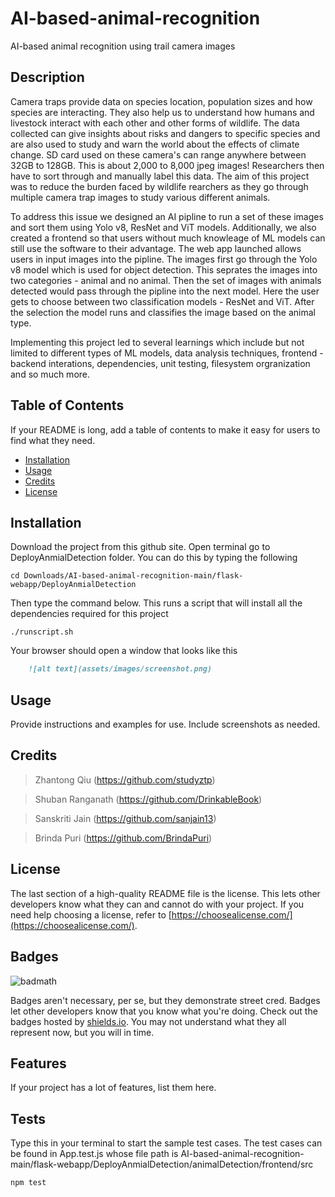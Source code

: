 # AI-based-animal-recognition
AI-based animal recognition using trail camera images

## Description
Camera traps provide data on species location, population sizes and how species are interacting. They also help us to understand how humans and livestock interact with each other and other forms of wildlife. The data collected can give insights about risks and dangers to specific species and are also used to study and warn the world about the effects of climate change. SD card used on these camera's can range anywhere between 32GB to 128GB. This is about 2,000 to 8,000 jpeg images! Researchers then have to sort through and manually label this data. The aim of this project was to reduce the burden faced by  wildlife rearchers as they go through multiple camera trap images to study various different animals. 

To address this issue we designed an AI pipline to run a set of these images and sort them using Yolo v8, ResNet and ViT models. Additionally, we also created a frontend so that users without much knowleage of ML models can still use the software to their advantage. The web app launched allows users in input images into the pipline. The images first go through the Yolo v8 model which is used for object detection. This seprates the images into two categories -  animal and no animal. Then the set of images with animals detected would pass through the pipline into the next model. Here the user gets to choose between two classification models - ResNet and ViT. After the selection the model runs and classifies the image based on the animal type.

Implementing this project led to several learnings which include but not limited to different types of ML models, data analysis techniques, frontend - backend interations, dependencies, unit testing, filesystem orgranization and so much more.

## Table of Contents

If your README is long, add a table of contents to make it easy for users to find what they need.

- [Installation](#installation)
- [Usage](#usage)
- [Credits](#credits)
- [License](#license)

## Installation

Download the project from this github site. Open terminal go to DeployAnmialDetection folder. You can do this by typing the following

```console
cd Downloads/AI-based-animal-recognition-main/flask-webapp/DeployAnmialDetection
```

Then type the command below. This runs a script that will install all the dependencies required for this project

```console
./runscript.sh
```
Your browser should open a window that looks like this

```md
    ![alt text](assets/images/screenshot.png)
```

## Usage

Provide instructions and examples for use. Include screenshots as needed.

## Credits
> Zhantong Qiu (https://github.com/studyztp)

> Shuban Ranganath (https://github.com/DrinkableBook)

> Sanskriti Jain (https://github.com/sanjain13)

> Brinda Puri (https://github.com/BrindaPuri)


## License

The last section of a high-quality README file is the license. This lets other developers know what they can and cannot do with your project. If you need help choosing a license, refer to [https://choosealicense.com/](https://choosealicense.com/).

## Badges

![badmath](https://img.shields.io/github/languages/top/lernantino/badmath)

Badges aren't necessary, per se, but they demonstrate street cred. Badges let other developers know that you know what you're doing. Check out the badges hosted by [shields.io](https://shields.io/). You may not understand what they all represent now, but you will in time.

## Features

If your project has a lot of features, list them here.

## Tests

Type this in your terminal to start the sample test cases. The test cases can be found in App.test.js whose file path is AI-based-animal-recognition-main/flask-webapp/DeployAnmialDetection/animalDetection/frontend/src

```console
npm test
```
